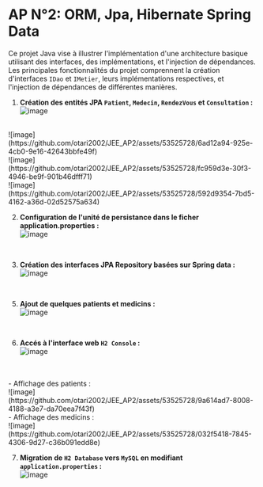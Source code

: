 # AP N°2: ORM, Jpa, Hibernate Spring Data

Ce projet Java vise à illustrer l'implémentation d'une architecture basique utilisant des interfaces, des implémentations, et l'injection de dépendances. Les principales fonctionnalités du projet comprennent la création d'interfaces `IDao` et `IMetier`, leurs implémentations respectives, et l'injection de dépendances de différentes manières.<br>

1. **Création des entités JPA `Patient`, `Medecin`, `RendezVous` et `Consultation` :** <br>
  ![image](https://github.com/otari2002/JEE_AP2/assets/53525728/cb372dd6-dfcd-4613-a1fb-75466982c949)
<br>
  ![image](https://github.com/otari2002/JEE_AP2/assets/53525728/6ad12a94-925e-4cb0-9e16-42643bbfe49f)
<br>
  ![image](https://github.com/otari2002/JEE_AP2/assets/53525728/fc959d3e-30f3-4946-be9f-901b46dfff71)
<br>
  ![image](https://github.com/otari2002/JEE_AP2/assets/53525728/592d9354-7bd5-4162-a36d-02d52575a634)
<br>

2. **Configuration de l'unité de persistance dans le ficher application.properties  :**<br>
 ![image](https://github.com/otari2002/JEE_AP2/assets/53525728/522c4d99-8b6e-4035-b1a3-c21cd65f0f27)
<br>

3. **Création des interfaces JPA Repository basées sur Spring data :**<br>
 ![image](https://github.com/otari2002/JEE_AP2/assets/53525728/5bc5b4d0-deeb-4dab-828f-4f71d18ea93a)
<br>

5. **Ajout de quelques patients et medicins :**<br>
  ![image](https://github.com/otari2002/JEE_AP2/assets/53525728/cd6aa208-2235-4712-ac84-22d4e7d03e63)
<br>

6. **Accés à l'interface web `H2 Console` :**<br>
   ![image](https://github.com/otari2002/JEE_AP2/assets/53525728/9eaa6aa4-8a4d-435a-b156-8d1dcc21d5e4)
<br>
   <br>
   - Affichage des patients :<br>
   ![image](https://github.com/otari2002/JEE_AP2/assets/53525728/9a614ad7-8008-4188-a3e7-da70eea7f43f)
<br>
   - Affichage des medicins : <br>
   ![image](https://github.com/otari2002/JEE_AP2/assets/53525728/032f5418-7845-4306-9d27-c36b091edd8e)
<br>

7. **Migration de `H2 Database` vers `MySQL` en modifiant `application.properties` :**<br>
  ![image](https://github.com/otari2002/JEE_AP2/assets/53525728/5ef348c6-18e8-4eb9-9a87-d07b87b54681)
<br>

